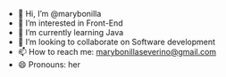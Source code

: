 - 👋 Hi, I’m @marybonilla
- 👀 I’m interested in Front-End
- 🌱 I’m currently learning Java
- 💞️ I’m looking to collaborate on Software development
- 📫 How to reach me: marybonillaseverino@gmail.com
- 😄 Pronouns: her


<!---
marybonilla/marybonilla is a ✨ special ✨ repository because its `README.md` (this file) appears on your GitHub profile.
You can click the Preview link to take a look at your changes.
--->
